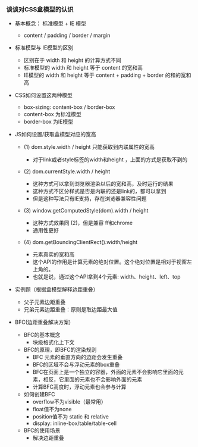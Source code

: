 ### 谈谈对CSS盒模型的认识
* 基本概念： 标准模型 + IE 模型
    * content / padding / border / margin

* 标准模型与 IE模型的区别
    * 区别在于 width 和 height 的计算方式不同
    * 标准模型的 width 和 height 等于 content 的宽和高
    * IE模型的 width 和 height 等于 content + padding + border 的和的宽和高


* CSS如何设置这两种模型
    * box-sizing: content-box / border-box
    * content-box 为标准模型
    * border-box 为IE模型

* JS如何设置/获取盒模型对应的宽高
    * (1) dom.style.width  / height 只能获取到内联属性的宽高
        * 对于link或者style标签的width和height ，上面的方式是获取不到的

    * (2) dom.currentStyle.width / height
        * 这种方式可以拿到浏览器渲染以后的宽和高，及时运行的结果
        * 这种方式不区分样式是否是内联的还是link的，都可以拿到
        * 但是这种写法只有IE支持，存在浏览器兼容性问题

    * (3) window.getComputedStyle(dom).width / height
        * 这种方式效果同 (2)，但是兼容 ff和chrome
        * 通用性更好

    * (4) dom.getBoundingClientRect().width/height
        * 元素真实的宽和高
        * 这个API的作用是计算元素的绝对位置。这个绝对位置是相对于视窗左上角的。
        * 也就是说，通过这个API拿到4个元素: width、height、left、top


* 实例题（根据盒模型解释边距重叠）
    * 父子元素边距重叠
    * 兄弟元素边距重叠：原则是取边距最大值
    
* BFC(边距重叠解决方案)
    * BFC的基本概念
        * 块级格式化上下文
    * BFC的原理，即BFC的渲染规则
        * BFC 元素的垂直方向的边距会发生重叠
        * BFC的区域不会与浮动元素的box重叠
        * BFC在页面上是一个独立的容器，外面的元素不会影响它里面的元素，相反，它里面的元素也不会影响外面的元素
        * 计算BFC高度时，浮动元素也会参与计算
    * 如何创建BFC
        * overflow不为visible（最常用）
        * float值不为none
        * position值不为 static 和 relative
        * display: inline-box/table/table-cell
    * BFC的使用场景    
        * 解决边距重叠
